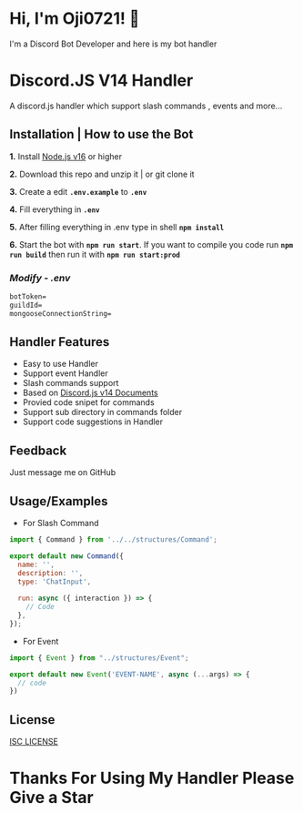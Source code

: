 
# Hi, I'm Oji0721! 👋


I'm a Discord Bot Developer and here is my bot handler


# Discord.JS V14 Handler

A discord.js handler which support slash commands , events and more...

## **Installation | How to use the Bot**

**1.** Install [Node.js v16](https://nodejs.org/en/) or higher

**2.** Download this repo and unzip it | or git clone it

**3.** Create a edit **`.env.example`** to **`.env`**

**4.** Fill everything in **`.env`**

**5.** After filling everything in .env type in shell **`npm install`**

**6.** Start the bot with **`npm run start`**. If you want to compile you code run **`npm run build`** then run it with **`npm run start:prod`**
<br/>

### _Modify - .env_

```txt
botToken=
guildId=
mongooseConnectionString=
```

## Handler Features

- Easy to use Handler
- Support event Handler
- Slash commands support
- Based on [Discord.js v14 Documents](https://deploy-preview-1011--discordjs-guide.netlify.app/additional-info/changes-in-v14.html)
- Provied code snipet for commands
- Support sub directory in commands folder
- Support code suggestions in Handler


## Feedback

Just message me on GitHub


## Usage/Examples

- For Slash Command
```js
import { Command } from '../../structures/Command';

export default new Command({
  name: '',
  description: '',
  type: 'ChatInput',
  
  run: async ({ interaction }) => {
    // Code
  },
});
```

- For Event

```ts
import { Event } from "../structures/Event";

export default new Event('EVENT-NAME', async (...args) => {
  // code
})
```

## License

[ISC LICENSE](https://choosealicense.com/licenses/isc/)

# Thanks For Using My Handler Please Give a Star
